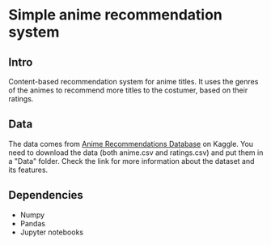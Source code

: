 # Simple anime recommendation system

## Intro
Content-based recommendation system for anime titles. It uses the genres of the animes to recommend more titles to the costumer, based on their ratings.

## Data
The data comes from [Anime Recommendations Database](https://www.kaggle.com/CooperUnion/anime-recommendations-database) on Kaggle. You need to download the data (both anime.csv and ratings.csv) and put them in a "Data" folder. Check the link for more information about the dataset and its features.

## Dependencies
* Numpy
* Pandas
* Jupyter notebooks
